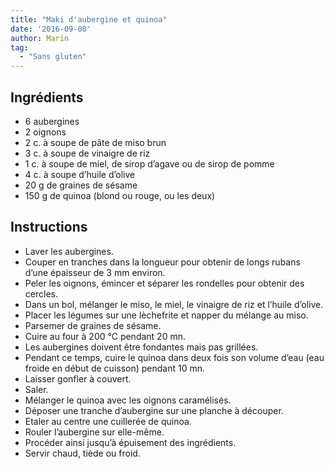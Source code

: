 ```yaml
---
title: "Maki d'aubergine et quinoa"
date: '2016-09-08'
author: Marin
tag: 
  - "Sans gluten"
---
```

## Ingrédients
- 6 aubergines
- 2 oignons
- 2 c. à soupe de pâte de miso brun
- 3 c. à soupe de vinaigre de riz
- 1 c. à soupe de miel, de sirop d’agave ou de sirop de pomme
- 4 c. à soupe d’huile d’olive
- 20 g de graines de sésame
- 150 g de quinoa (blond ou rouge, ou les deux)

## Instructions
- Laver les aubergines.
- Couper en tranches dans la longueur pour obtenir de longs rubans d’une épaisseur de 3 mm environ.
- Peler les oignons, émincer et séparer les rondelles pour obtenir des cercles.
- Dans un bol, mélanger le miso, le miel, le vinaigre de riz et l’huile d’olive.
- Placer les légumes sur une lèchefrite et napper du mélange au miso.
- Parsemer de graines de sésame.
- Cuire au four à 200 °C pendant 20 mn.
- Les aubergines doivent être fondantes mais pas grillées.
- Pendant ce temps, cuire le quinoa dans deux fois son volume d’eau (eau froide en début de cuisson) pendant 10 mn.
- Laisser gonfler à couvert.
- Saler.
- Mélanger le quinoa avec les oignons caramélisés.
- Déposer une tranche d’aubergine sur une planche à découper.
- Etaler au centre une cuillerée de quinoa.
- Rouler l’aubergine sur elle-même.
- Procéder ainsi jusqu’à épuisement des ingrédients.
- Servir chaud, tiède ou froid.

